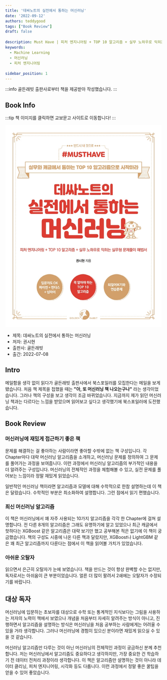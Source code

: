 ```yaml
---
title: '데싸노트의 실전에서 통하는 머신러닝'
date: '2022-09-12'
authors: teddygood
tags: ["Book Review"]
draft: false

description: Must Have | 피처 엔지니어링 + TOP 10 알고리즘 + 실무 노하우로 익히는 실무형 문제풀이 해법서
keywords:
  - Machine Learning
  - 머신러닝
  - 피처 엔지니어링

sidebar_position: 1
---
```


:::info
골든래빗 출판사로부터 책을 제공받아 작성했습니다.
:::

## Book Info

:::tip
책 이미지를 클릭하면 교보문고 사이트로 이동합니다!
:::

[![책](../assets/review/ML-in-practice.jpg)](http://www.kyobobook.co.kr/product/detailViewKor.laf?ejkGb=KOR&mallGb=KOR&barcode=9791191905014&orderClick=LEa&Kc=)

- 제목: 데싸노트의 실전에서 통하는 머신러닝
- 저자: 권시현
- 출판사: 골든래빗
- 출간: 2022-07-08

## Intro

메일함을 생각 없이 읽다가 골든래빗 출판사에서 북스포일러를 모집한다는 메일을 보게 됐습니다. 처음 책 제목을 접했을 때는 **"아, 또 머신러닝 책 나오는구나"** 라는 생각이었습니다. 그러나 책의 구성을 보고 생각이 조금 바뀌었습니다. 지금까지 제가 읽던 머신러닝 책과는 다르다는 느낌을 받았으며 읽어보고 싶다고 생각했기에 북스포일러에 도전했습니다.

## Book Review

### 머신러닝에 재밌게 접근하기 좋은 책

문제를 해결하는 걸 좋아하는 사람이라면 좋아할 수밖에 없는 책 구성입니다. 각 Chapter마다 대략 머신러닝 알고리즘을 소개하고, 머신러닝 문제를 정의하여 그 문제를 풀어가는 과정을 보여줍니다. 이런 과정에서 머신러닝 알고리즘의 부가적인 내용을 더 알려주는 구성입니다. 머신러닝의 전체적인 과정을 체험해볼 수 있고, 실전 문제를 풀어보는 느낌이라 정말 재밌게 읽었습니다.

일반적인 머신러닝 책이라면 알고리즘과 모델에 대해 수학적으로 한참 설명하는데 이 책은 달랐습니다. 수학적인 부분은 최소화하여 설명합니다. 그런 점에서 읽기 편했습니다.

### 최신 머신러닝 알고리즘

이 책은 머신러닝에서 꽤 자주 사용되는 10가지 알고리즘을 각각 한 Chapter에 걸쳐 설명합니다. 전 다른 8개의 알고리즘은 그래도 유명하기에 알고 있었으나 최근 캐글에서 핫하다는 XGBoost 같은 알고리즘은 대략 보기만 했고 공부해본 적은 없기에 이 책이 궁금했습니다. 책의 구성도 시중에 나온 다른 책과 달랐지만, XGBoost나 LightGBM 같은 꽤 최근 알고리즘까지 다룬다는 점에서 이 책을 읽어볼 가치가 있었습니다.

### 아쉬운 오탈자

읽으면서 은근히 오탈자가 눈에 보였습니다. 책을 만드는 것이 항상 완벽할 수는 없지만, 독자로서는 아쉬움이 큰 부분이었습니다. 얼른 더 많이 팔려서 2쇄에는 오탈자가 수정되기를 바랍니다.

## 대상 독자

머신러닝에 입문하는 초보자를 대상으로 수학 또는 통계적인 지식보다는 그림을 사용하는 저자의 노력이 책에서 보였으나 개념을 처음부터 자세히 알려주는 방식이 아니고, 진행하면서 알고리즘을 설명하는 방식은 머신러닝을 처음 공부하는 사람에게는 어려울 수 있을 거라 생각합니다. 그러나 머신러닝에 경험이 있으신 분이라면 재밌게 읽으실 수 있을 것 같습니다.

머신러닝 알고리즘만 다루는 것이 아닌 머신러닝의 전체적인 과정이 궁금하신 분께 추천합니다. 저는 머신러닝에서 알고리즘도 중요하다고 생각하지만, 가장 중요한 건 학습하기 전 데이터 전처리 과정이라 생각합니다. 이 책은 알고리즘만 설명하는 것이 아니라 데이터 클리닝, 피처 엔지니어링, 시각화 등도 다룹니다. 이런 과정에서 정말 좋은 꿀팁을 얻을 수 있어 좋았습니다.